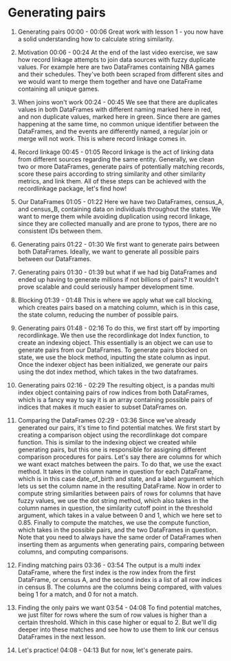 # Generating pairs

1. Generating pairs
00:00 - 00:06
Great work with lesson 1 - you now have a solid understanding how to calculate string similarity.

2. Motivation
00:06 - 00:24
At the end of the last video exercise, we saw how record linkage attempts to join data sources with fuzzy duplicate values. For example here are two DataFrames containing NBA games and their schedules. They've both been scraped from different sites and we would want to merge them together and have one DataFrame containing all unique games.

3. When joins won't work
00:24 - 00:45
We see that there are duplicates values in both DataFrames with different naming marked here in red, and non duplicate values, marked here in green. Since there are games happening at the same time, no common unique identifier between the DataFrames, and the events are differently named, a regular join or merge will not work. This is where record linkage comes in.

4. Record linkage
00:45 - 01:05
Record linkage is the act of linking data from different sources regarding the same entity. Generally, we clean two or more DataFrames, generate pairs of potentially matching records, score these pairs according to string similarity and other similarity metrics, and link them. All of these steps can be achieved with the recordlinkage package, let's find how!

5. Our DataFrames
01:05 - 01:22
Here we have two DataFrames, census_A, and census_B, containing data on individuals throughout the states. We want to merge them while avoiding duplication using record linkage, since they are collected manually and are prone to typos, there are no consistent IDs between them.

6. Generating pairs
01:22 - 01:30
We first want to generate pairs between both DataFrames. Ideally, we want to generate all possible pairs between our DataFrames.

7. Generating pairs
01:30 - 01:39
but what if we had big DataFrames and ended up having to generate millions if not billions of pairs? It wouldn't prove scalable and could seriously hamper development time.

8. Blocking
01:39 - 01:48
This is where we apply what we call blocking, which creates pairs based on a matching column, which is in this case, the state column, reducing the number of possible pairs.

9. Generating pairs
01:48 - 02:16
To do this, we first start off by importing recordlinkage. We then use the recordlinkage dot Index function, to create an indexing object. This essentially is an object we can use to generate pairs from our DataFrames. To generate pairs blocked on state, we use the block method, inputting the state column as input. Once the indexer object has been initialized, we generate our pairs using the dot index method, which takes in the two dataframes.

10. Generating pairs
02:16 - 02:29
The resulting object, is a pandas multi index object containing pairs of row indices from both DataFrames, which is a fancy way to say it is an array containing possible pairs of indices that makes it much easier to subset DataFrames on.

11. Comparing the DataFrames
02:29 - 03:36
Since we've already generated our pairs, it's time to find potential matches. We first start by creating a comparison object using the recordlinkage dot compare function. This is similar to the indexing object we created while generating pairs, but this one is responsible for assigning different comparison procedures for pairs. Let's say there are columns for which we want exact matches between the pairs. To do that, we use the exact method. It takes in the column name in question for each DataFrame, which is in this case date_of_birth and state, and a label argument which lets us set the column name in the resulting DataFrame. Now in order to compute string similarities between pairs of rows for columns that have fuzzy values, we use the dot string method, which also takes in the column names in question, the similarity cutoff point in the threshold argument, which takes in a value between 0 and 1, which we here set to 0.85. Finally to compute the matches, we use the compute function, which takes in the possible pairs, and the two DataFrames in question. Note that you need to always have the same order of DataFrames when inserting them as arguments when generating pairs, comparing between columns, and computing comparisons.

12. Finding matching pairs
03:36 - 03:54
The output is a multi index DataFrame, where the first index is the row index from the first DataFrame, or census A, and the second index is a list of all row indices in census B. The columns are the columns being compared, with values being 1 for a match, and 0 for not a match.

13. Finding the only pairs we want
03:54 - 04:08
To find potential matches, we just filter for rows where the sum of row values is higher than a certain threshold. Which in this case higher or equal to 2. But we'll dig deeper into these matches and see how to use them to link our census DataFrames in the next lesson.

14. Let's practice!
04:08 - 04:13
But for now, let's generate pairs.